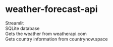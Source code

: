 # weather-forecast-api

Streamlit  <br>
SQLite database  <br>
Gets the weather from weatherapi.com <br>
Gets country information from countrynow.space <br>
